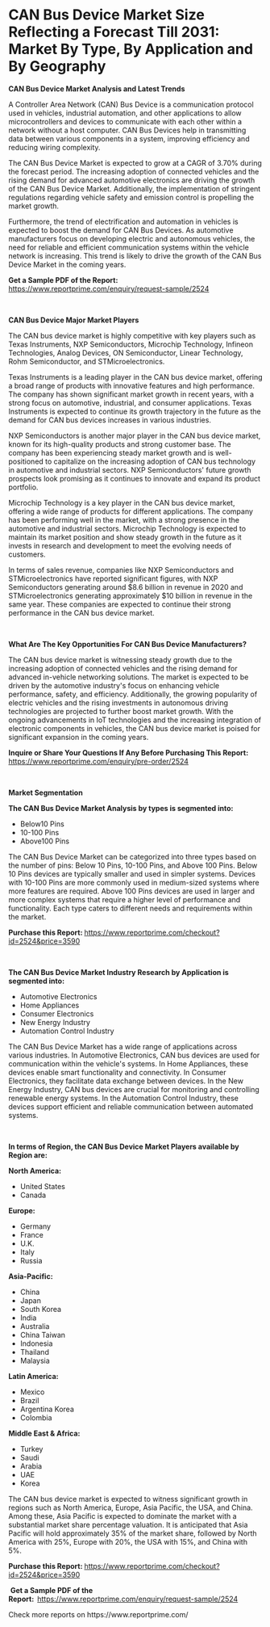 <p><h1>CAN Bus Device Market Size Reflecting a Forecast Till 2031: Market By Type, By Application and By Geography</h1></p><p><strong>CAN Bus Device Market Analysis and Latest Trends</strong></p>
<p><p>A Controller Area Network (CAN) Bus Device is a communication protocol used in vehicles, industrial automation, and other applications to allow microcontrollers and devices to communicate with each other within a network without a host computer. CAN Bus Devices help in transmitting data between various components in a system, improving efficiency and reducing wiring complexity.</p><p>The CAN Bus Device Market is expected to grow at a CAGR of 3.70% during the forecast period. The increasing adoption of connected vehicles and the rising demand for advanced automotive electronics are driving the growth of the CAN Bus Device Market. Additionally, the implementation of stringent regulations regarding vehicle safety and emission control is propelling the market growth.</p><p>Furthermore, the trend of electrification and automation in vehicles is expected to boost the demand for CAN Bus Devices. As automotive manufacturers focus on developing electric and autonomous vehicles, the need for reliable and efficient communication systems within the vehicle network is increasing. This trend is likely to drive the growth of the CAN Bus Device Market in the coming years.</p></p>
<p><strong>Get a Sample PDF of the Report:&nbsp;</strong> <a href="https://www.reportprime.com/enquiry/request-sample/2524">https://www.reportprime.com/enquiry/request-sample/2524</a></p>
<p>&nbsp;</p>
<p><strong>CAN Bus Device Major Market Players</strong></p>
<p><p>The CAN bus device market is highly competitive with key players such as Texas Instruments, NXP Semiconductors, Microchip Technology, Infineon Technologies, Analog Devices, ON Semiconductor, Linear Technology, Rohm Semiconductor, and STMicroelectronics.</p><p>Texas Instruments is a leading player in the CAN bus device market, offering a broad range of products with innovative features and high performance. The company has shown significant market growth in recent years, with a strong focus on automotive, industrial, and consumer applications. Texas Instruments is expected to continue its growth trajectory in the future as the demand for CAN bus devices increases in various industries.</p><p>NXP Semiconductors is another major player in the CAN bus device market, known for its high-quality products and strong customer base. The company has been experiencing steady market growth and is well-positioned to capitalize on the increasing adoption of CAN bus technology in automotive and industrial sectors. NXP Semiconductors' future growth prospects look promising as it continues to innovate and expand its product portfolio.</p><p>Microchip Technology is a key player in the CAN bus device market, offering a wide range of products for different applications. The company has been performing well in the market, with a strong presence in the automotive and industrial sectors. Microchip Technology is expected to maintain its market position and show steady growth in the future as it invests in research and development to meet the evolving needs of customers.</p><p>In terms of sales revenue, companies like NXP Semiconductors and STMicroelectronics have reported significant figures, with NXP Semiconductors generating around $8.6 billion in revenue in 2020 and STMicroelectronics generating approximately $10 billion in revenue in the same year. These companies are expected to continue their strong performance in the CAN bus device market.</p></p>
<p>&nbsp;</p>
<p><strong>What Are The Key Opportunities For CAN Bus Device Manufacturers?</strong></p>
<p><p>The CAN bus device market is witnessing steady growth due to the increasing adoption of connected vehicles and the rising demand for advanced in-vehicle networking solutions. The market is expected to be driven by the automotive industry's focus on enhancing vehicle performance, safety, and efficiency. Additionally, the growing popularity of electric vehicles and the rising investments in autonomous driving technologies are projected to further boost market growth. With the ongoing advancements in IoT technologies and the increasing integration of electronic components in vehicles, the CAN bus device market is poised for significant expansion in the coming years.</p></p>
<p><strong>Inquire or Share Your Questions If Any Before Purchasing This Report:</strong> <a href="https://www.reportprime.com/enquiry/pre-order/2524">https://www.reportprime.com/enquiry/pre-order/2524</a></p>
<p>&nbsp;</p>
<p><strong>Market Segmentation</strong></p>
<p><strong>The CAN Bus Device Market Analysis by types is segmented into:</strong></p>
<p><ul><li>Below10 Pins</li><li>10-100 Pins</li><li>Above100 Pins</li></ul></p>
<p><p>The CAN Bus Device Market can be categorized into three types based on the number of pins: Below 10 Pins, 10-100 Pins, and Above 100 Pins. Below 10 Pins devices are typically smaller and used in simpler systems. Devices with 10-100 Pins are more commonly used in medium-sized systems where more features are required. Above 100 Pins devices are used in larger and more complex systems that require a higher level of performance and functionality. Each type caters to different needs and requirements within the market.</p></p>
<p><strong>Purchase this Report:&nbsp;</strong><a href="https://www.reportprime.com/checkout?id=2524&price=3590">https://www.reportprime.com/checkout?id=2524&price=3590</a></p>
<p>&nbsp;</p>
<p><strong>The CAN Bus Device Market Industry Research by Application is segmented into:</strong></p>
<p><ul><li>Automotive Electronics</li><li>Home Appliances</li><li>Consumer Electronics</li><li>New Energy Industry</li><li>Automation Control Industry</li></ul></p>
<p><p>The CAN Bus Device Market has a wide range of applications across various industries. In Automotive Electronics, CAN bus devices are used for communication within the vehicle's systems. In Home Appliances, these devices enable smart functionality and connectivity. In Consumer Electronics, they facilitate data exchange between devices. In the New Energy Industry, CAN bus devices are crucial for monitoring and controlling renewable energy systems. In the Automation Control Industry, these devices support efficient and reliable communication between automated systems.</p></p>
<p>&nbsp;</p>
<p><strong>In terms of Region, the CAN Bus Device Market Players available by Region are:</strong></p>
<p>
    <p> <strong> North America: </strong>
        <ul>
            <li>United States</li>
            <li>Canada</li>
        </ul>
        </p> 
    <p> <strong> Europe: </strong>
        <ul>
            <li>Germany</li>
            <li>France</li>
            <li>U.K.</li>
            <li>Italy</li>
            <li>Russia</li>
        </ul>
        </p> 
    <p> <strong> Asia-Pacific: </strong>
        <ul>
            <li>China</li>
            <li>Japan</li>
            <li>South Korea</li>
            <li>India</li>
            <li>Australia</li>
            <li>China Taiwan</li>
            <li>Indonesia</li>
            <li>Thailand</li>
            <li>Malaysia</li>
        </ul>
        </p> 
    <p> <strong> Latin America: </strong>
        <ul>
            <li>Mexico</li>
            <li>Brazil</li>
            <li>Argentina Korea</li>
            <li>Colombia</li>
        </ul>
        </p> 
    <p> <strong> Middle East & Africa: </strong>
        <ul>
            <li>Turkey</li>
            <li>Saudi</li>
            <li>Arabia</li>
            <li>UAE</li>
            <li>Korea</li>
        </ul>
    </p>
    </p>
<p><p>The CAN bus device market is expected to witness significant growth in regions such as North America, Europe, Asia Pacific, the USA, and China. Among these, Asia Pacific is expected to dominate the market with a substantial market share percentage valuation. It is anticipated that Asia Pacific will hold approximately 35% of the market share, followed by North America with 25%, Europe with 20%, the USA with 15%, and China with 5%.</p></p>
<p><strong>Purchase this Report: </strong><a href="https://www.reportprime.com/checkout?id=2524&price=3590">https://www.reportprime.com/checkout?id=2524&price=3590</a></p>
<p>&nbsp;<strong>Get a Sample PDF of the Report:&nbsp;&nbsp;</strong><a href="https://www.reportprime.com/enquiry/request-sample/2524">https://www.reportprime.com/enquiry/request-sample/2524</a></p>
<p><strong></strong></p>
<p>Check more reports on https://www.reportprime.com/</p>